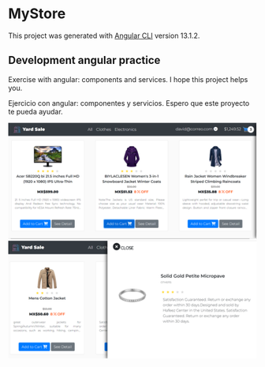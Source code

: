 # MyStore

This project was generated with [Angular CLI](https://github.com/angular/angular-cli) version 13.1.2.

## Development angular practice
Exercise with angular: components and services. I hope this project helps you.  

  
Ejercicio con angular: componentes y servicios. Espero que este proyecto te pueda ayudar.


<img src="https://raw.githubusercontent.com/theneocosmic/my-store-angular/master/src/assets/screenshots/YardSaleHOme.png"/>
<img src="https://raw.githubusercontent.com/theneocosmic/my-store-angular/master/src/assets/screenshots/ProductDetailYard.png"/>
